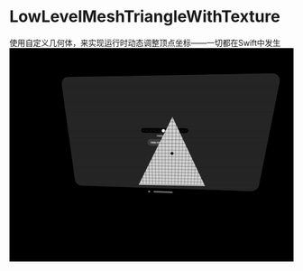 # LowLevelMeshTriangleWithTexture
 使用自定义几何体，来实现运行时动态调整顶点坐标——一切都在Swift中发生
![Demo](ezgif-5-2d932249ea.gif)
